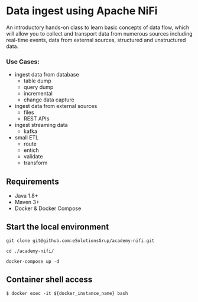 # Data ingest using Apache NiFi
An introductory hands-on class to learn basic concepts of data flow, which will allow you to collect and transport data from numerous sources including real-time events, data from external sources, structured and unstructured data.

### Use Cases:
* ingest data from database
    - table dump
    - query dump 
    - incremental
    - change data capture
* ingest data from external sources 
    - files
    - REST APIs
* ingest streaming data 
    - kafka
* small ETL 
    - route
    - entich 
    - validate
    - transform

## Requirements

* Java 1.8+
* Maven 3+
* Docker & Docker Compose

## Start the local environment 

``` 
git clone git@github.com:eSolutionsGrup/academy-nifi.git

cd ./academy-nifi/

docker-compose up -d
```


## Container shell access

```
$ docker exec -it ${docker_instance_name} bash
```